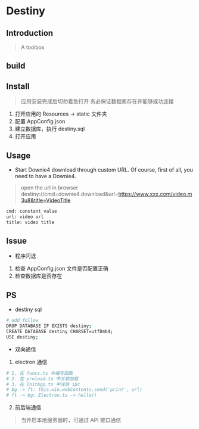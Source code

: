 # Destiny
## Introduction
> A toolbox

## build

## Install
> 应用安装完成后切勿着急打开
> 务必保证数据库存在并能够成功连接
1. 打开应用的 Resources -> static 文件夹
2. 配置 AppConfig.json
3. 建立数据库，执行 destiny.sql
4. 打开应用

## Usage
* Start Downie4 download through custom URL. Of course, first of all, you need to have a Downie4.
> open the url in browser
> destiny://cmd=downie4.download&url=https://www.xxx.com/video.m3u8&title=VideoTitle
```bash
cmd: constant value
url: video url
title: video title
```
## Issue
* 程序闪退
1. 检查 AppConfig.json 文件是否配置正确
2. 检查数据库是否存在
## PS
* destiny sql
```bash
# add follow
DROP DATABASE IF EXISTS destiny;
CREATE DATABASE destiny CHARSET=utf8mb4;
USE destiny;
```
* 双向通信
1. electron 通信
```bash
# 1. 在 funcs.ts 中编写函数
# 2. 在 preload.ts 中关联加载
# 3. 在 InitApp.ts 中注册 ipc
# bg -> ft: this.win.webContents.send('print', url)
# ft -> bg: Electron.ts -> hello()
```
2. 前后端通信
> 当开启本地服务器时，可通过 API 接口通信
